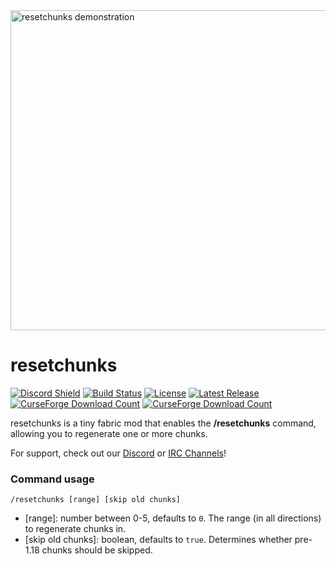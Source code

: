 <img alt="resetchunks demonstration" src="demo.gif" width="512">

# resetchunks

[![Discord Shield](https://discordapp.com/api/guilds/938463953644847205/widget.png?style=shield)](https://discord.gg/bXG8H6PVuS)
[![Build Status](https://img.shields.io/github/workflow/status/PotassiumMC/resetchunks/build/master)](https://github.com/PotassiumMC/resetchunks/actions)
[![License](https://img.shields.io/github/license/PotassiumMC/resetchunks)](https://github.com/PotassiumMC/resetchunks/blob/master/LICENSE)
[![Latest Release](https://img.shields.io/github/v/release/PotassiumMC/resetchunks)](https://github.com/PotassiumMC/resetchunks/releases)
[![CurseForge Download Count](https://cf.way2muchnoise.eu/full_resetchunks_downloads.svg)](https://www.curseforge.com/minecraft/mc-mods/resetchunks)
[![CurseForge Download Count](https://img.shields.io/modrinth/dt/jGWcsOfJ?label=modrinth%20downloads)](https://modrinth.com/mod/resetchunks)


resetchunks is a tiny fabric mod that enables the **/resetchunks** command, allowing you to regenerate one or more chunks.

For support, check out our [Discord](https://discord.gg/bXG8H6PVuS) or [IRC Channels](https://webchat.esper.net/?channels=potassium)!

### Command usage

`/resetchunks [range] [skip old chunks]`

- [range]: number between 0-5, defaults to `0`. The range (in all directions) to regenerate chunks in.
- [skip old chunks]: boolean, defaults to `true`. Determines whether pre-1.18 chunks should be skipped.
